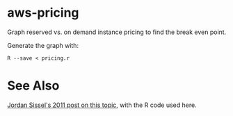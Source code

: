 # aws-pricing

Graph reserved vs. on demand instance pricing to find the break even point.

Generate the graph with:

    R --save < pricing.r

# See Also
[Jordan Sissel's 2011 post on this topic](http://www.semicomplete.com/blog/geekery/ec2-reserved-vs-ondemand.html), with the R code used here.
